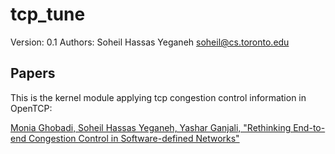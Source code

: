 tcp_tune
================================================================================
Version: 0.1
Authors: Soheil Hassas Yeganeh <soheil@cs.toronto.edu>


Papers
------
This is the kernel module applying tcp congestion control information in OpenTCP:

[Monia Ghobadi, Soheil Hassas Yeganeh, Yashar Ganjali, "Rethinking End-to-end Congestion Control in Software-defined Networks"](http://dl.acm.org/citation.cfm?id=2390242)

